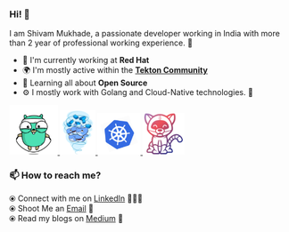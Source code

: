 ### Hi! 👋

I am Shivam Mukhade, a passionate developer working in India with more than 2 year of professional working experience. 🎯

- 🏢 I'm currently working at **Red Hat**
- 🌍 I'm mostly active within the [**Tekton Community**](https://tekton.dev)
- 🌱 Learning all about **Open Source**
- ⚙️ I mostly work with Golang and Cloud-Native technologies. 🚀

<p float="left">
  <a href="https://golang.org/" target="_blank" >
    <img src="https://raw.githubusercontent.com/vinamra28/vinamra28/master/assets/golang.gif"  height="90" />
  </a>
  <a href="https://www.docker.com/" target="_blank" >
    <img src="https://raw.githubusercontent.com/vinamra28/vinamra28/master/assets/docker.gif"  height="80" /> 
  </a>
  <a href="https://kubernetes.io/" target="_blank" >
    <img src="https://raw.githubusercontent.com/vinamra28/vinamra28/master/assets/k8s.gif"  height="75" />
  </a>
  <a href="https://tekton.dev/" target="_blank" >
    <img src="https://raw.githubusercontent.com/vinamra28/vinamra28/master/assets/tekton.png"  height="75" />
  </a>
 </p>

### 📫 How to reach me?

⦿ Connect with me on [LinkedIn](https://www.linkedin.com/in/shivam-mukhade/) 👨🏻‍💻 <br>
⦿ Shoot Me an [Email](mailto:shivammukhade@gmail.com) 💌 <br>
⦿ Read my blogs on [Medium](https://sm43.medium.com/) 📝 <br>
